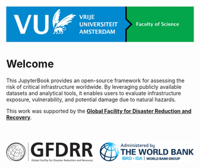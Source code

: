 ![](_static/images/vu_logo.jpg?h=750&w=1260)

# Welcome
This JupyterBook provides an open-source framework for assessing the risk of critical infrastructure worldwide. By leveraging publicly available datasets and analytical tools, it enables users to evaluate infrastructure exposure, vulnerability, and potential damage due to natural hazards.

This work was supported by the [**Global Facility for Disaster Reduction and Recovery**](https://www.gfdrr.org/en).

```{tableofcontents}
```

&nbsp;
&nbsp;

![](_static/images/GFDRR_WB-WBG-CMYK.png?h=750&w=1260)
